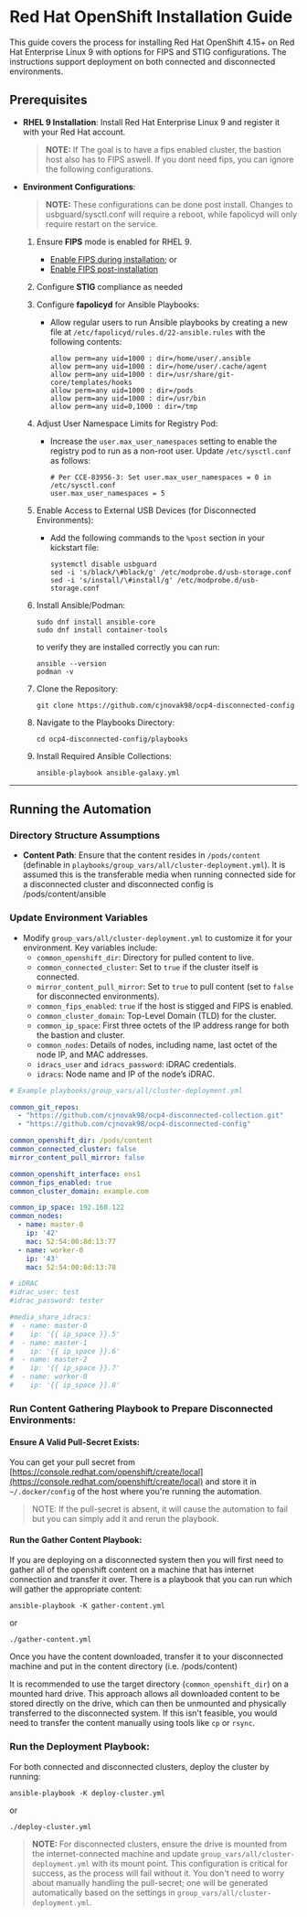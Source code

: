 # Red Hat OpenShift Installation Guide

This guide covers the process for installing Red Hat OpenShift 4.15+ on Red Hat Enterprise Linux 9 with options for FIPS and STIG configurations. The instructions support deployment on both connected and disconnected environments.

## Prerequisites

- **RHEL 9 Installation**: Install Red Hat Enterprise Linux 9 and register it with your Red Hat account.

  > **NOTE:** If The goal is to have a fips enabled cluster, the bastion host also has to FIPS aswell. If you dont need fips, you can ignore the following configurations.
- **Environment Configurations**:

  > **NOTE:** These configurations can be done post install. Changes to usbguard/sysctl.conf will require a reboot, while fapolicyd will only require restart on the service.

  1. Ensure **FIPS** mode is enabled for RHEL 9.
      - [Enable FIPS during installation](https://docs.redhat.com/en/documentation/red_hat_enterprise_linux/9/html/security_hardening/switching-rhel-to-fips-mode_security-hardening#proc_installing-the-system-with-fips-mode-enabled_switching-rhel-to-fips-mode); or
     - [Enable FIPS post-installation](https://docs.redhat.com/en/documentation/red_hat_enterprise_linux/9/html/security_hardening/switching-rhel-to-fips-mode_security-hardening#switching-the-system-to-fips-mode_using-the-system-wide-cryptographic-policies)
  2. Configure **STIG** compliance as needed
  3. Configure **fapolicyd** for Ansible Playbooks:
      - Allow regular users to run Ansible playbooks by creating a new file at `/etc/fapolicyd/rules.d/22-ansible.rules` with the following contents:
        ```plaintext
        allow perm=any uid=1000 : dir=/home/user/.ansible
        allow perm=any uid=1000 : dir=/home/user/.cache/agent
        allow perm=any uid=1000 : dir=/usr/share/git-core/templates/hooks
        allow perm=any uid=1000 : dir=/pods
        allow perm=any uid=1000 : dir=/usr/bin
        allow perm=any uid=0,1000 : dir=/tmp
        ```

  4. Adjust User Namespace Limits for Registry Pod:
     - Increase the `user.max_user_namespaces` setting to enable the registry pod to run as a non-root user. Update `/etc/sysctl.conf` as follows:
        ```plaintext
        # Per CCE-83956-3: Set user.max_user_namespaces = 0 in /etc/sysctl.conf
        user.max_user_namespaces = 5
        ```

  5. Enable Access to External USB Devices (for Disconnected Environments):
     - Add the following commands to the `%post` section in your kickstart file:
       ```plaintext
       systemctl disable usbguard
       sed -i 's/black/\#black/g' /etc/modprobe.d/usb-storage.conf
       sed -i 's/install/\#install/g' /etc/modprobe.d/usb-storage.conf
       ```

  6. Install Ansible/Podman:
      ```shell
      sudo dnf install ansible-core
      sudo dnf install container-tools
      ```

      to verify they are installed correctly you can run:
      ```shell
      ansible --version
      podman -v
      ```
  
  7. Clone the Repository:
      ```shell
      git clone https://github.com/cjnovak98/ocp4-disconnected-config
      ```

  8. Navigate to the Playbooks Directory:
      ```shell
      cd ocp4-disconnected-config/playbooks
      ```

  9. Install Required Ansible Collections: 
      ```shell
      ansible-playbook ansible-galaxy.yml
      ```
---

## Running the Automation

### Directory Structure Assumptions

- **Content Path**: Ensure that the content resides in `/pods/content` (definable in `playbooks/group_vars/all/cluster-deployment.yml`). It is assumed this is the transferable media when running connected side for a disconnected cluster and disconnected config is /pods/content/ansible

### Update Environment Variables

- Modify `group_vars/all/cluster-deployment.yml` to customize it for your environment. Key variables include:
   - `common_openshift_dir`: Directory for pulled content to live.
   - `common_connected_cluster`: Set to `true` if the cluster itself is connected.
   - `mirror_content_pull_mirror`: Set to `true` to pull content (set to `false` for disconnected environments).
   - `common_fips_enabled`: `true` if the host is stigged and FIPS is enabled.
   - `common_cluster_domain`: Top-Level Domain (TLD) for the cluster.
   - `common_ip_space`: First three octets of the IP address range for both the bastion and cluster.
   - `common_nodes`: Details of nodes, including name, last octet of the node IP, and MAC addresses.
   - `idracs_user` and `idracs_password`: iDRAC credentials.
   - `idracs`: Node name and IP of the node’s iDRAC.

```yaml
# Example playbooks/group_vars/all/cluster-deployment.yml

common_git_repos:
  - "https://github.com/cjnovak98/ocp4-disconnected-collection.git"
  - "https://github.com/cjnovak98/ocp4-disconnected-config"

common_openshift_dir: /pods/content
common_connected_cluster: false
mirror_content_pull_mirror: false

common_openshift_interface: ens1
common_fips_enabled: true
common_cluster_domain: example.com

common_ip_space: 192.168.122
common_nodes:
  - name: master-0
    ip: '42'
    mac: 52:54:00:8d:13:77
  - name: worker-0
    ip: '43'
    mac: 52:54:00:8d:13:78

# iDRAC
#idrac_user: test
#idrac_password: tester

#media_share_idracs:
#  - name: master-0
#    ip: '{{ ip_space }}.5'
#  - name: master-1
#    ip: '{{ ip_space }}.6'
#  - name: master-2
#    ip: '{{ ip_space }}.7'
#  - name: worker-0
#    ip: '{{ ip_space }}.8'

```

### Run Content Gathering Playbook to Prepare Disconnected Environments:

#### Ensure A Valid Pull-Secret Exists: 

You can get your pull secret from [https://console.redhat.com/openshift/create/local](https://console.redhat.com/openshift/create/local) and store it in `~/.docker/config` of the host where you're running the automation. 

> NOTE: If the pull-secret is absent, it will cause the automation to fail but you can simply add it and rerun the playbook.

#### Run the Gather Content Playbook:

If you are deploying on a disconnected system then you will first need to gather all of the openshift content on a machine that has internet connection and transfer it over. There is a playbook that you can run which will gather the appropriate content: 


```shell
ansible-playbook -K gather-content.yml
```
or 
```shell
./gather-content.yml
```

Once you have the content downloaded, transfer it to your disconnected machine and put in the content directory (i.e. /pods/content)

It is recommended to use the target directory (`common_openshift_dir`) on a mounted hard drive. This approach allows all downloaded content to be stored directly on the drive, which can then be unmounted and physically transferred to the disconnected system. If this isn't feasible, you would need to transfer the content manually using tools like `cp` or `rsync`.


### Run the Deployment Playbook:

For both connected and disconnected clusters, deploy the cluster by running:

```shell
ansible-playbook -K deploy-cluster.yml
```
or

```shell
./deploy-cluster.yml
```

>**NOTE:** For disconnected clusters, ensure the drive is mounted from the internet-connected machine and update `group_vars/all/cluster-deployment.yml` with its mount point. This configuration is critical for success, as the process will fail without it. You don't need to worry about manually handling the pull-secret; one will be generated automatically based on the settings in `group_vars/all/cluster-deployment.yml`.